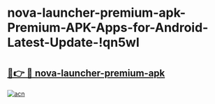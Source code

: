 # nova-launcher-premium-apk-Premium-APK-Apps-for-Android-Latest-Update-!qn5wl

# <h2><a href="https://lkc7ht.esa.edu.pl?title=nova-launcher-premium-apk&ref=qn5wl">🔗👉 🔴 nova-launcher-premium-apk</a></h2>

[![acn](https://github.com/user-attachments/assets/0f9c940e-d8b0-45ae-aac7-cd30a18b3e1c)](https://lkc7ht.esa.edu.pl?title=nova-launcher-premium-apk&ref=qn5wl)

